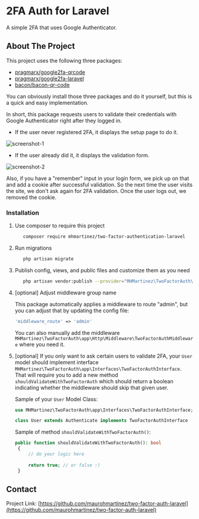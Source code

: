 <h1>2FA Auth for Laravel</h1>
<p>A simple 2FA that uses Google Authenticator.</p>

[link-author]: https://inspiredpulse.com

<!-- ABOUT THE PROJECT -->
## About The Project

This project uses the following three packages: 

* [pragmarx/google2fa-qrcode](https://packagist.org/packages/pragmarx/google2fa-qrcode)
* [pragmarx/google2fa-laravel](https://packagist.org/packages/pragmarx/google2fa-laravel)
* [bacon/bacon-qr-code](https://packagist.org/packages/bacon/bacon-qr-code)

You can obviously install those three packages and do it yourself, but this is a quick and easy implementation.

In short, this package requests users to validate their credentials with Google Authenticator right after they logged in.


* If the user never registered 2FA, it displays the setup page to do it.

![screenshot-1](https://raw.githubusercontent.com/maurohmartinez/two-factor-auth-laravel/main/src/storage/sample/screenshot-2.jpg)

* If the user already did it, it displays the validation form.

![screenshot-2](https://raw.githubusercontent.com/maurohmartinez/two-factor-auth-laravel/main/src/storage/sample/screenshot-1.jpg)

Also, if you have a "remember" input in your login form, we pick up on that and add a cookie after successful validation. So the next time the user visits the site, we don't ask again for 2FA validation. Once the user logs out, we removed the cookie.

### Installation

1. Use composer to require this project
    ```sh
       composer require mhmartinez/two-factor-authentication-laravel
    ```
2. Run migrations
    ```sh
       php artisan migrate
    ```

3. Publish config, views, and public files and customize them as you need
    ```sh
       php artisan vendor:publish --provider="MHMartinez\TwoFactorAuth\Providers\TwoFactorAuthServiceProvider"
    ```

4. [optional] Adjust middleware group name<br>

    This package automatically applies a middleware to route "admin", but you can adjust that by updating the config file:
    ```php
   'middleware_route' => 'admin'
    ```
   You can also manually add the middleware `MHMartinez\TwoFactorAuth\app\Http\Middleware\TwoFactorAuthMiddleware` where you need it.


5. [optional] If you only want to ask certain users to validate 2FA, your `User` model should implement interface `MHMartinez\TwoFactorAuth\app\Interfaces\TwoFactorAuthInterface`. That will require you to add a new method `shouldValidateWithTwoFactorAuth` which should return a boolean indicating whether the middleware should skip that given user.<br>
    
   Sample of your `User` Model Class:
   ```php
   use MHMartinez\TwoFactorAuth\app\Interfaces\TwoFactorAuthInterface;
   
   class User extends Authenticate implements TwoFactorAuthInterface
    ```
   Sample of method `shouldValidateWithTwoFactorAuth()`:
   ```php
   public function shouldValidateWithTwoFactorAuth(): bool
    {
        // do your logic here
        
        return true; // or false :)
    }
    ```

<!-- CONTACT -->
## Contact

Project Link: [https://github.com/maurohmartinez/two-factor-auth-laravel](https://github.com/maurohmartinez/two-factor-auth-laravel)
